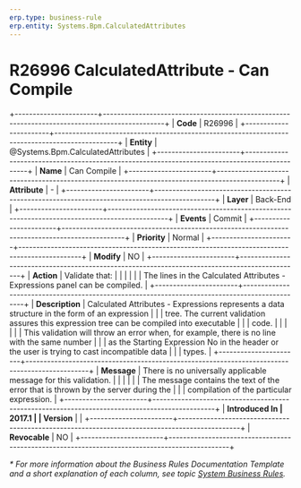 ```yaml
---
erp.type: business-rule
erp.entity: Systems.Bpm.CalculatedAttributes
---
```


# R26996 CalculatedAttribute - Can Compile
+-----------------------+-----------------------------------------------------------------------------------------------+
| **Code**              | R26996                                                                                        |
+-----------------------+-----------------------------------------------------------------------------------------------+
| **Entity**            | @Systems.Bpm.CalculatedAttributes                                                                           |
+-----------------------+-----------------------------------------------------------------------------------------------+
| **Name**              | Can Compile                                                                                   |
+-----------------------+-----------------------------------------------------------------------------------------------+
| **Attribute**         | \-                                                                                            |
+-----------------------+-----------------------------------------------------------------------------------------------+
| **Layer**             | Back-End                                                                                      |
+-----------------------+-----------------------------------------------------------------------------------------------+
| **Events**            | Commit                                                                                        |
+-----------------------+-----------------------------------------------------------------------------------------------+
| **Priority**          | Normal                                                                                        |
+-----------------------+-----------------------------------------------------------------------------------------------+
| **Modify**            | NO                                                                                            |
+-----------------------+-----------------------------------------------------------------------------------------------+
| **Action**            | Validate that:                                                                                |
|                       |                                                                                               |
|                       | The lines in the Calculated Attributes - Expressions panel can be compiled.                   |
+-----------------------+-----------------------------------------------------------------------------------------------+
| **Description**       | Calculated Attributes - Expressions represents a data structure in the form of an expression  |
|                       | tree. The current validation assures this expression tree can be compiled into executable     |
|                       | code.                                                                                         |
|                       |                                                                                               |
|                       | This validation will throw an error when, for example, there is no line with the same number  |
|                       | as the Starting Expression No in the header or the user is trying to cast incompatible data   |
|                       | types.                                                                                        |
+-----------------------+-----------------------------------------------------------------------------------------------+
| **Message**           | There is no universally applicable message for this validation.                               |
|                       |                                                                                               |
|                       | The message contains the text of the error that is thrown by the server during the            |
|                       | compilation of the particular expression.                                                     |
+-----------------------+-----------------------------------------------------------------------------------------------+
| **Introduced In       | 2017.1                                                                                        |
| Version**             |                                                                                               |
+-----------------------+-----------------------------------------------------------------------------------------------+
| **Revocable**         | NO                                                                                            |
+-----------------------+-----------------------------------------------------------------------------------------------+

*\* For more information about the Business Rules Documentation Template and a short explanation of each column, see
topic [System Business Rules](../templates/template-description-system-business-rules.md).*
